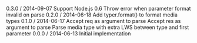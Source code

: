 0.3.0 / 2014-09-07
Support Node.js 0.6
Throw error when parameter format invalid on parse
0.2.0 / 2014-06-18
Add typer.format() to format media types
0.1.0 / 2014-06-17
Accept req as argument to parse
Accept res as argument to parse
Parse media type with extra LWS between type and first parameter
0.0.0 / 2014-06-13
Initial implementation